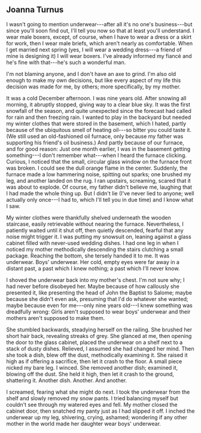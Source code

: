 ## Joanna Turnus

I wasn't going to mention underwear---after all it's no one's
business---but since you'll soon find out, I'll tell you now so that at
least you'll understand. I wear male boxers, except, of course, when I
have to wear a dress or a skirt for work, then I wear male briefs, which
aren't nearly as comfortable. When I get married next spring (yes, I
will wear a wedding dress---a friend of mine is designing it) I will
wear boxers. I've already informed my fiancé and he's fine with
that---he's such a wonderful man.

I'm not blaming anyone, and I don't have an axe to grind. I'm also old
enough to make my own decisions, but like every aspect of my life this
decision was made for me, by others; more specifically, by my mother.

It was a cold December afternoon. I was nine years old. After snowing
all morning, it abruptly stopped, giving way to a clear blue sky. It was
the first snowfall of the season, and quite unexpected since the
forecast had called for rain and then freezing rain. I wanted to play in
the backyard but needed my winter clothes that were stored in the
basement, which I hated, partly because of the ubiquitous smell of
heating oil---so bitter you could taste it. (We still used an
old-fashioned oil furnace, only because my father was supporting his
friend's oil business.) And partly because of our furnace, and for good
reason: Just one month earlier, I was in the basement getting
something---I don't remember what---when I heard the furnace clicking.
Curious, I noticed that the small, circular glass window on the furnace
front was broken. I could see the dull orange flame in the center.
Suddenly, the furnace made a low hammering noise, spitting out sparks;
one brushed my leg, and another landed on the rug. I ran upstairs,
screaming, scared that it was about to explode. Of course, my father
didn't believe me, laughing that I had made the whole thing up. But I
didn't lie (I've never lied to anyone; well actually only once---I had
to, which I'll tell you in due time) and I know what I saw.

My winter clothes were thankfully shelved underneath the wooden
staircase, easily retrievable without nearing the furnace. Nevertheless,
I patiently waited until it shut off, then quietly descended, fearful
that any noise might trigger it. I was putting my snowsuit on, leaning
against a glass cabinet filled with never-used wedding dishes. I had one
leg in when I noticed my mother methodically descending the stairs
clutching a small package. Reaching the bottom, she tersely handed it to
me. It was underwear. Boys' underwear. Her cold, empty eyes were far
away in a distant past, a past which I knew nothing; a past which I'll
never know.

I shoved the underwear back into my mother's chest. I'm not sure why; I
had never before disobeyed her. Maybe because of how callously she
presented it, like presenting the head of John the Baptist to Salome;
maybe because she didn't even ask, presuming that I'd do whatever she
wanted; maybe because even for me---only nine years old---I knew
something was dreadfully wrong: Girls aren't supposed to wear boys'
underwear and their mothers aren't supposed to make them.

She stumbled backwards, steadying herself on the railing. She brushed
her short hair back, revealing streaks of grey. She glanced at me, then
opening the door to the glass cabinet, placed the underwear on a shelf
next to a stack of dusty dishes. Relieved, I assumed she had changed her
mind. Then she took a dish, blew off the dust, methodically examining
it. She raised it high as if offering a sacrifice, then let it crash to
the floor. A small piece nicked my bare leg. I winced. She removed
another dish; examined it, blowing off the dust. She held it high, then
let it crash to the ground, shattering it. Another dish. Another. And
another.

I screamed, fearing what she might do next. I took the underwear from
the shelf and slowly removed my snow pants. I tried balancing myself but
couldn't see through my watered eyes and fell. My mother closed the
cabinet door, then snatched my panty just as I had slipped it off. I
inched the underwear up my leg, shivering, crying, ashamed; wondering if
any other mother in the world made her daughter wear boys' underwear.